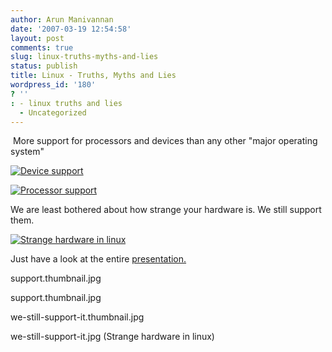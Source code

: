 ```yaml
---
author: Arun Manivannan
date: '2007-03-19 12:54:58'
layout: post
comments: true
slug: linux-truths-myths-and-lies
status: publish
title: Linux - Truths, Myths and Lies
wordpress_id: '180'
? ''
: - linux truths and lies
  - Uncategorized
---
```


 More support for processors and devices than any other "major operating
system"

[![Device support][1]][2]

[![Processor support][3]][4]

We are least bothered about how strange your hardware is. We still support
them.

[![Strange hardware in linux][5]][6]

Just have a look at the entire [presentation. ][7]

   [1]: http://www.arunma.com/wp-content/uploads/2007/03/devices-
support.thumbnail.jpg

   [2]: http://www.arunma.com/wp-content/uploads/2007/03/devices-support.jpg
(Device support)

   [3]: http://www.arunma.com/wp-content/uploads/2007/03/processor-
support.thumbnail.jpg

   [4]: http://www.arunma.com/wp-content/uploads/2007/03/processor-support.jpg
(Processor support)

   [5]: http://www.arunma.com/wp-content/uploads/2007/03/your-hw-is-strange-
we-still-support-it.thumbnail.jpg

   [6]: http://www.arunma.com/wp-content/uploads/2007/03/your-hw-is-strange-
we-still-support-it.jpg (Strange hardware in linux)

   [7]: http://www.kroah.com/log/linux/ols_2006_keynote.html


